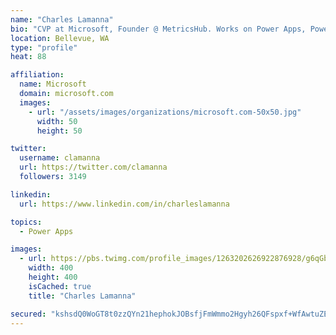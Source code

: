 ```yaml
---
name: "Charles Lamanna"
bio: "CVP at Microsoft, Founder @ MetricsHub. Works on Power Apps, Power Automate, Power Virtual Agent, Common Data Service and Dynamics 365."
location: Bellevue, WA
type: "profile"
heat: 88

affiliation:
  name: Microsoft
  domain: microsoft.com
  images:
    - url: "/assets/images/organizations/microsoft.com-50x50.jpg"
      width: 50
      height: 50

twitter:
  username: clamanna
  url: https://twitter.com/clamanna
  followers: 3149

linkedin:
  url: https://www.linkedin.com/in/charleslamanna

topics:
  - Power Apps

images:
  - url: https://pbs.twimg.com/profile_images/1263202626922876928/g6qGbHZ-_400x400.jpg
    width: 400
    height: 400
    isCached: true
    title: "Charles Lamanna"

secured: "kshsdQ0WoGT8t0zzQYn21hephokJOBsfjFmWmmo2Hgyh26QFspxf+WfAwtuZE8KyXRyinlS8cbjmkvi1EPyjCfP7Wh8jyKaIEqMZe6U/ttu3TE4n24lwJJzmxN6xHeP+MzFhYI7zHZO2DJeqi2TRjxzF6NL+ul0VXO5J4KPk0mLwEXQwSBve2YJ5XF5a6KuuK8CwtbrVHeRrLIbE9dqvlVI+DZZLqcpBTaHpD8LXo2mcp8qushFcX96qZ7js8fIDjmnQeeT+cGFAHL8FTN9H8WpOIiXkk6Q2nDTMP2o32HlspLMaC8YwxuyL6BKrca/WxaUFUZsSk4U53wvUUEk12z7RJBUBhqS7bEqUlI/+R4epuEfU+wF1Znk5RRLXrfwNrwUixBgmx4LXr74vaH75/f8Nmn3Eo0lr8xRNQFXHFpQ=;2DdJ606mdT6gmInrXeAGew=="
---
```


